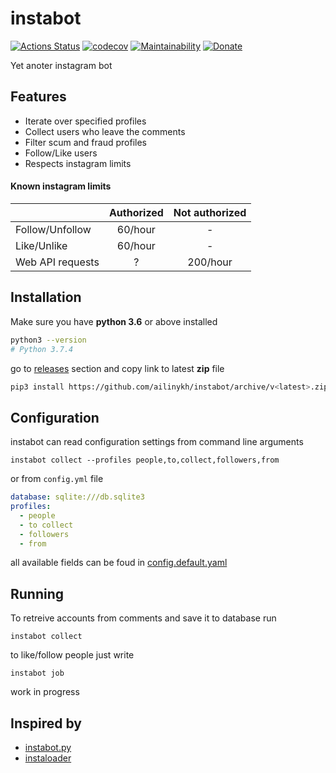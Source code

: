 # instabot

[![Actions Status](https://github.com/ailinykh/instabot/workflows/build/badge.svg)](https://github.com/ailinykh/instabot/actions)
[![codecov](https://codecov.io/gh/ailinykh/instabot/branch/master/graph/badge.svg)](https://codecov.io/gh/ailinykh/instabot)
[![Maintainability](https://api.codeclimate.com/v1/badges/dc42ab1ed9378d03bc4f/maintainability)](https://codeclimate.com/github/ailinykh/instabot/maintainability)
[![Donate](https://img.shields.io/badge/PayPal-Donate-blue.svg)](https://www.paypal.me/anthonyilinykh/10)

Yet anoter instagram bot

## Features

- Iterate over specified profiles
- Collect users who leave the comments
- Filter scum and fraud profiles
- Follow/Like users
- Respects instagram limits

#### Known instagram limits

|   | Authorized | Not authorized |
| --- | :---: | :---: |
| Follow/Unfollow  | 60/hour  | - |
| Like/Unlike  | 60/hour  | - |
| Web API requests | ? | 200/hour |

## Installation
Make sure you have __python 3.6__ or above installed

```bash
python3 --version
# Python 3.7.4
```

go to [releases](https://github.com/ailinykh/instabot/releases) section and copy link to latest __zip__ file

```bash
pip3 install https://github.com/ailinykh/instabot/archive/v<latest>.zip
```

## Configuration
instabot can read configuration settings from command line arguments

```
instabot collect --profiles people,to,collect,followers,from
```

or from `config.yml` file

```yaml
database: sqlite:///db.sqlite3
profiles:
  - people
  - to collect
  - followers
  - from
```

all available fields can be foud in [config.default.yaml](https://github.com/ailinykh/instabot/blob/master/config.default.yml)

## Running

To retreive accounts from comments and save it to database run

```
instabot collect
```

to like/follow people just write

```
instabot job
```

work in progress

## Inspired by

- [instabot.py](https://github.com/instabot-py/instabot.py)
- [instaloader](https://github.com/instaloader/instaloader)
